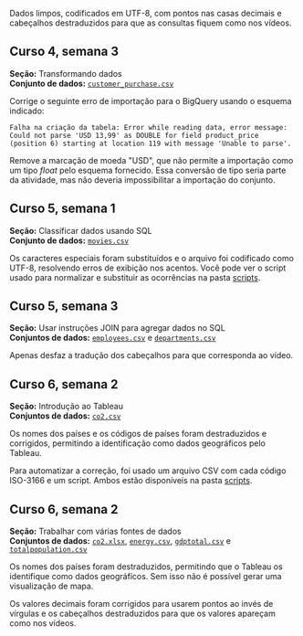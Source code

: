 Dados limpos, codificados em UTF-8, com pontos nas casas decimais e cabeçalhos destraduzidos para que as consultas fiquem como nos vídeos.

## Curso 4, semana 3
**Seção:** Transformando dados  
**Conjunto de dados:** [`customer_purchase.csv`](conjuntos/C4/customer_purchase.csv)

Corrige o seguinte erro de importação para o BigQuery usando o esquema indicado:

```
Falha na criação da tabela: Error while reading data, error message: Could not parse 'USD 13,99' as DOUBLE for field product_price (position 6) starting at location 119 with message 'Unable to parse'. 
```

Remove a marcação de moeda "USD", que não permite a importação como um tipo *float* pelo esquema fornecido. Essa conversão de tipo seria parte da atividade, mas não deveria impossibilitar a importação do conjunto.

## Curso 5, semana 1
**Seção:** Classificar dados usando SQL  
**Conjunto de dados:** [`movies.csv`](conjuntos/C5/movies.csv)

Os caracteres especiais foram substituídos e o arquivo foi codificado como UTF-8, resolvendo erros de exibição nos acentos. Você pode ver o script usado para normalizar e substituir as ocorrências na pasta [scripts](/scripts).

## Curso 5, semana 3  
**Seção:** Usar instruções JOIN para agregar dados no SQL  
**Conjuntos de dados:** [`employees.csv`](conjuntos/C5/employees.csv) e [`departments.csv`](conjuntos/C5/departments.csv)

Apenas desfaz a tradução dos cabeçalhos para que corresponda ao vídeo.

## Curso 6, semana 2
**Seção:** Introdução ao Tableau  
**Conjuntos de dados:** [`co2.csv`](conjuntos/C6/co2.csv)

Os nomes dos países e os códigos de países foram destraduzidos e corrigidos, permitindo a identificação como dados geográficos pelo Tableau.

Para automatizar a correção, foi usado um arquivo CSV com cada código ISO-3166 e um script. Ambos estão disponíveis na pasta [scripts](scripts).

## Curso 6, semana 2
**Seção:** Trabalhar com várias fontes de dados  
**Conjuntos de dados:** [`co2.xlsx`](conjuntos/C6/S2/co2.xlsx), [`energy.csv`](conjuntos/C6/S2/energy.csv), [`gdptotal.csv`](conjuntos/C6/S2/gdptotal.csv) e [`totalpopulation.csv`](conjuntos/C6/S2/totalpopulation.csv)

Os nomes dos países foram destraduzidos, permitindo que o Tableau os identifique como dados geográficos. Sem isso não é possível gerar uma visualização de mapa.

Os valores decimais foram corrigidos para usarem pontos ao invés de vírgulas e os cabeçalhos destraduzidos para que os valores apareçam como nos vídeos.

